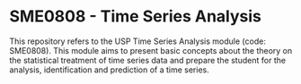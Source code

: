 # SME0808 - Time Series Analysis

This repository refers to the USP Time Series Analysis module (code: SME0808). This module aims to present basic concepts about the theory on the statistical treatment of time series data and prepare the student for the analysis, identification and prediction of a time series.
